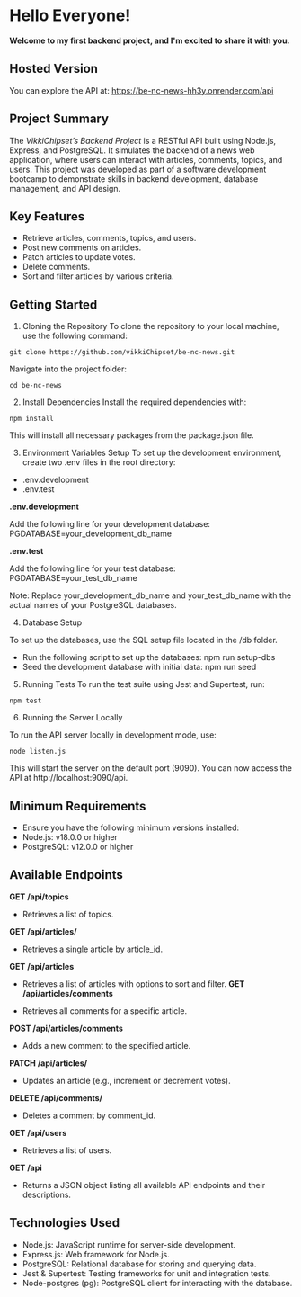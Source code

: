 # Hello Everyone!


**Welcome to my first backend project, and I'm excited to share it with you.**

## Hosted Version

You can explore the API at:
https://be-nc-news-hh3y.onrender.com/api

## Project Summary

The *VikkiChipset’s Backend Project* is a RESTful API built using Node.js, Express, and PostgreSQL. It simulates the backend of a news web application, where users can interact with articles, comments, topics, and users. This project was developed as part of a software development bootcamp to demonstrate skills in backend development, database management, and API design.

## Key Features
* Retrieve articles, comments, topics, and users.
* Post new comments on articles.
* Patch articles to update votes.
* Delete comments.
* Sort and filter articles by various criteria.

## Getting Started
1. Cloning the Repository
To clone the repository to your local machine, use the following command:
```
git clone https://github.com/vikkiChipset/be-nc-news.git
```
Navigate into the project folder:
```
cd be-nc-news
```
2. Install Dependencies
Install the required dependencies with:
```
npm install
```
This will install all necessary packages from the package.json file.

3. Environment Variables Setup
To set up the development environment, create two .env files in the root directory:
* .env.development
* .env.test

**.env.development**

Add the following line for your development database:
PGDATABASE=your_development_db_name

**.env.test**

Add the following line for your test database:
PGDATABASE=your_test_db_name

Note: Replace your_development_db_name and your_test_db_name with the actual names of your PostgreSQL databases.

4. Database Setup

To set up the databases, use the SQL setup file located in the /db folder.

* Run the following script to set up the databases:
npm run setup-dbs
* Seed the development database with initial data:
npm run seed

5. Running Tests
To run the test suite using Jest and Supertest, run:
```
npm test
```
6. Running the Server Locally

To run the API server locally in development mode, use:
```
node listen.js
```

This will start the server on the default port (9090). You can now access the API at http://localhost:9090/api.

## Minimum Requirements
* Ensure you have the following minimum versions installed:
* Node.js: v18.0.0 or higher
* PostgreSQL: v12.0.0 or higher

## Available Endpoints
**GET /api/topics**

* Retrieves a list of topics.

**GET /api/articles/**
* Retrieves a single article by article_id.

**GET /api/articles**

* Retrieves a list of articles with options to sort and filter.
**GET /api/articles/comments**

* Retrieves all comments for a specific article.

**POST /api/articles/comments**

* Adds a new comment to the specified article.

**PATCH /api/articles/**

* Updates an article (e.g., increment or decrement votes).

**DELETE /api/comments/**

* Deletes a comment by comment_id.

**GET /api/users**

* Retrieves a list of users.

**GET /api**

* Returns a JSON object listing all available API endpoints and their descriptions.

## Technologies Used
* Node.js: JavaScript runtime for server-side development.
* Express.js: Web framework for Node.js.
* PostgreSQL: Relational database for storing and querying data.
* Jest & Supertest: Testing frameworks for unit and integration tests.
* Node-postgres (pg): PostgreSQL client for interacting with the database.

